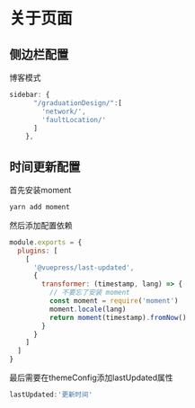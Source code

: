 # 关于页面

## 侧边栏配置

博客模式

```javascript
sidebar: {
      "/graduationDesign/":[
        'network/',
        'faultLocation/'
      ]
    },
```

## 时间更新配置

首先安装moment

```sh
yarn add moment
```

然后添加配置依赖

```javascript
module.exports = {
  plugins: [
    [
      '@vuepress/last-updated',
      {
        transformer: (timestamp, lang) => {
          // 不要忘了安装 moment
          const moment = require('moment')
          moment.locale(lang)
          return moment(timestamp).fromNow()
        }
      }
    ]
  ]
}
```

最后需要在themeConfig添加lastUpdated属性

```javascript
lastUpdated:'更新时间'
```

